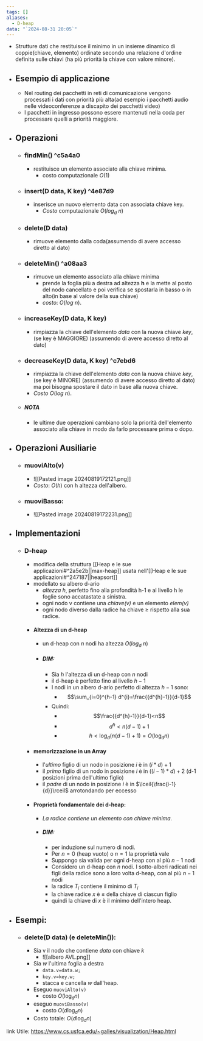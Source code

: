 ```yaml
---
tags: []
aliases:
  - D-heap
data: "`2024-08-31 20:05`"
---
```

- Strutture dati che restituisce il minimo in un insieme dinamico di coppie(chiave, elemento) ordinate secondo una relazione d'ordine definita sulle chiavi (ha più priorità la chiave con valore minore).
- ## Esempio di applicazione
	- Nel routing dei pacchetti in reti di comunicazione vengono processati i dati con priorità più alta(ad esempio i pacchetti audio nelle videoconferenze a discapito dei pacchetti video)
	- I pacchetti in ingresso possono essere mantenuti nella coda per processare quelli a priorità maggiore.
- ## Operazioni
	- ### findMin() ^c5a4a0
		- restituisce un elemento associato alla chiave minima.
			- costo computazionale $O(1)$
	- ### insert(D data, K key) ^4e87d9
		- inserisce un nuovo elemento data con associata chiave key.
			- _Costo_ computazionale $O(log_{d}\ n)$ 
	- ### delete(D data)
		- rimuove elemento dalla coda(assumendo di avere accesso diretto al dato)
	- ### deleteMin() ^a08aa3
		- rimuove un elemento associato alla chiave minima 
			- prende la foglia più a destra ad altezza __h__ e la mette al posto del nodo cancellato e poi verifica se spostarla in basso o in alto(in base al valore della sua chiave)
			- _costo_: $O(log \ n)$.
	- ### increaseKey(D data, K key)
		- rimpiazza la chiave dell'elemento _data_ con la nuova chiave _key_, (se key è MAGGIORE) (assumendo di avere accesso diretto al dato)
	- ### decreaseKey(D data, K key) ^c7ebd6
		- rimpiazza la chiave dell'elemento _data_ con la nuova chiave _key_, (se key è MINORE) (assumendo di avere accesso diretto al dato) ma poi bisogna spostare il dato in base alla nuova chiave.
		- _Costo_ $O(log \ n)$.
	- ##### NOTA
		- le ultime due operazioni cambiano solo la priorità dell'elemento associato alla chiave in modo da farlo processare prima o dopo.
- ## Operazioni Ausiliarie
	- ### muoviAlto(v)
		- ![[Pasted image 20240819172121.png]]
		- _Costo_: $O(h)$ con h altezza dell'albero. 
	- ### muoviBasso:
		- ![[Pasted image 20240819172231.png]]
- ## Implementazioni
	- ### D-heap 
		- modifica della struttura [[Heap e le sue applicazioni#^2a5e2b||max-heap]] usata nell'[[Heap e le sue applicazioni#^247187||heapsort]]
		- modellato su albero d-ario
			- _altezza h_, perfetto fino alla profondità h-1 e al livello h le foglie sono accatastate a sinistra.
			- ogni nodo v contiene una _chiave(v)_ e un elemento _elem(v)_
			- ogni nodo diverso dalla radice ha chiave $\geq$ rispetto alla sua radice.
		- #### Altezza di un d-heap 
			- un d-heap con _n_ nodi ha altezza $O(log_{d}\ n)$
			- ##### DIM:
				- Sia _h_ l'altezza di un d-heap con _n_ nodi 
				- il d-heap è perfetto fino al livello $h-1$ 
				- I nodi in un albero d-ario perfetto di altezza $h-1$ sono:
					- $$\sum_{i=0}^{h-1} d^{i}=\frac{{d^{h}-1}}{d-1}$$
				- Quindi: 
					- $$\frac{{d^{h}-1}}{d-1}<n$$
					- $$d^{h}<n(d-1)+1$$
					- $$h<\log_{d}(n(d-1)+1)=O(\log_{d} n)$$
		- #### memorizzazione in un Array
			- l'_ultimo_ figlio di un nodo in posizione _i_ è in $(i*d)+1$ 
			- il _primo_ figlio di un nodo in posizione _i_ è in $((i-1)*d)+2$ (d-1 posizioni prima dell'ultimo figlio)
			- il _padre_ di un nodo in posizione _i_ è in $\lceil{\frac{i-1}{d}}\rceil$ arrotondando per eccesso 
		- #### Proprietà fondamentale dei d-heap:
			- _La radice contiene un elemento con chiave minima._
			- ##### DIM:
				- per induzione sul numero di nodi.
				- Per $n=0$ (heap vuoto) o $n=1$ la proprietà vale 
				- Suppongo sia valida per ogni d-heap con al più $n-1$ nodi
				- Considero un d-heap con $n$ nodi. I sotto-alberi radicati nei figli della radice sono a loro volta d-heap, con al più $n-1$ nodi
				- la radice $T_{i}$ contiene il minimo di $T_{i}$
				- la chiave radice $x$ è $\leq$ della chiave di ciascun figlio 
				- quindi la chiave di $x$ è il minimo dell'intero heap.
- ## Esempi:
	- ### delete(D data) (e deleteMin()):
		- Sia v il nodo che contiene _data_ con chiave _k_ 
			- ![[albero AVL.png]]
		- Sia _w_ l'ultima foglia a destra 
			- `data.v=data.w;`
			- `key.v=key.w;`
			- stacca e cancella _w_ dall'heap.
		- Eseguo `muoviAlto(v)`
			- costo $O(\log_{d} n)$
		- eseguo `muoviBasso(v)`
			- costo $O(d \log_{d} n)$ 
		- Costo totale: $O(d \log_{d} n)$

link Utile: https://www.cs.usfca.edu/~galles/visualization/Heap.html